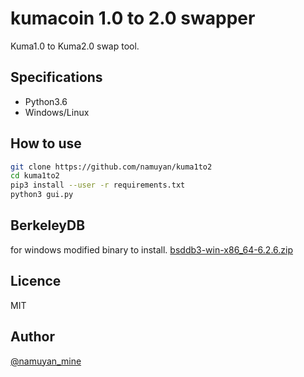 kumacoin 1.0 to 2.0 swapper
====
Kuma1.0 to Kuma2.0 swap tool.

Specifications
----
* Python3.6
* Windows/Linux

How to use
----
```bash
git clone https://github.com/namuyan/kuma1to2
cd kuma1to2
pip3 install --user -r requirements.txt
python3 gui.py
```

BerkeleyDB
----
for windows modified binary to install.
[bsddb3-win-x86_64-6.2.6.zip](http://www.axfc.net/u/4005118?key=bsddb)

Licence
----
MIT

Author
----
[@namuyan_mine](https://twitter.com/namuyan_mine)
